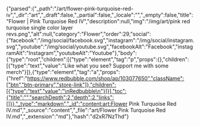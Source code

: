 {"parsed":{"_path":"/art/flower-pink-turquoise-red-iv","_dir":"art","_draft":false,"_partial":false,"_locale":"","_empty":false,"title":"Flower | Pink Turquoise Red IV","description":null,"img":"/img/art/pink red turquoise single color layer revs.png","alt":null,"category":"Flower","order":29,"social":{"facebook":"/img/social/facebook.svg","instagram":"/img/social/instagram.svg","youtube":"/img/social/youtube.svg","facebookAlt":"Facebook","instagramAlt":"Instagram","youtubeAlt":"Youtube"},"body":{"type":"root","children":[{"type":"element","tag":"p","props":{},"children":[{"type":"text","value":"Like what you see? Support me with some merch"}]},{"type":"element","tag":"a","props":{"href":"https://www.redbubble.com/shop/ap/103077650","className":["btn","btn-primary","store-link"]},"children":[{"type":"text","value":"\nRedbubble\n"}]}],"toc":{"title":"","searchDepth":2,"depth":2,"links":[]}},"_type":"markdown","_id":"content:art:Flower Pink Turquoise Red IV.md","_source":"content","_file":"art/Flower Pink Turquoise Red IV.md","_extension":"md"},"hash":"d2xR7NzThd"}
